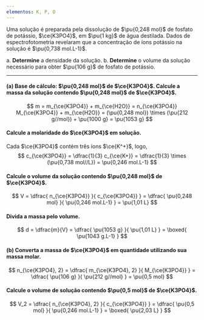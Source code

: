 ```yaml
---
elementos: K, P, O
---
```


Uma solução é preparada pela dissolução de $\pu{0,248 mol}$ de fosfato de potássio, $\ce{K3PO4}$, em $\pu{1 kg}$ de água destilada. Dados de espectrofotometria revelaram que a concentração de íons potássio na solução é $\pu{0,738 mol.L-1}$.

a. **Determine** a densidade da solução.
b. **Determine** o volume da solução necessário para obter $\pu{106 g}$ de fosfato de potássio.

---

#### **(a)** Base de cálculo: $\pu{0,248 mol}$ de $\ce{K3PO4}$. Calcule a massa da solução contendo $\pu{0,248 mol}$ de $\ce{K3PO4}$.

$$
    m = m_{\ce{K3PO4}} + m_{\ce{H2O}} 
        = n_{\ce{K3PO4}} M_{\ce{K3PO4}} + m_{\ce{H2O}}
        = (\pu{0,248 mol}) \times (\pu{212 g//mol}) + \pu{1000 g}
        = \pu{1053 g}
$$

#### Calcule a molaridade do $\ce{K3PO4}$ em solução.

Cada $\ce{K3PO4}$ contém três íons $\ce{K^+}$, logo,
$$
    c_{\ce{K3PO4}} 
        = \dfrac{1}{3} c_{\ce{K+}}
        = \dfrac{1}{3} \times (\pu{0,738 mol//L})
        = \pu{0,246 mol.L-1}
$$

#### Calcule o volume da solução contendo $\pu{0,248 mol}$ de $\ce{K3PO4}$.

$$
    V = \dfrac{ n_{\ce{K3PO4}} }{ c_{\ce{K3PO4}} } 
        = \dfrac{ \pu{0,248 mol} }{ \pu{0,246 mol.L-1} }
        = \pu{1,01 L}
$$

#### Divida a massa pelo volume.

$$
    d = \dfrac{m}{V} 
        = \dfrac{ \pu{1053 g} }{ \pu{1,01 L} }
        = \boxed{ \pu{1043 g.L-1} }
$$

#### **(b)** Converta a massa de $\ce{K3PO4}$ em quantidade utilizando sua massa molar.

$$
    n_{\ce{K3PO4}, 2} 
        = \dfrac{ m_{\ce{K3PO4}, 2} }{ M_{\ce{K3PO4}} } 
        = \dfrac{ \pu{106 g} }{ \pu{212 g//mol} } 
        = \pu{0,5 mol}
$$

#### Calcule o volume de solução contendo $\pu{0,5 mol}$ de $\ce{K3PO4}$.

$$
    V_2 = \dfrac{ n_{\ce{K3PO4}, 2} }{ c_{\ce{K3PO4}} } 
        = \dfrac{ \pu{0,5 mol} }{ \pu{0,246 mol.L-1} }
        = \boxed{ \pu{2,03 L} }
$$

